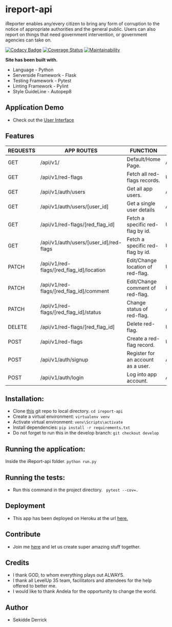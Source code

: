 # ireport-api
iReporter enables any/every citizen to bring any form of corruption to the notice of appropriate authorities and the general public. Users can also report on things that need government intervention, or government agencies can take on.


[![Codacy Badge](https://api.codacy.com/project/badge/Grade/a439c5890cce4f94b3b50e53036c014e)](https://www.codacy.com/app/neelxie/ireport-api?utm_source=github.com&amp;utm_medium=referral&amp;utm_content=neelxie/ireport-api&amp;utm_campaign=Badge_Grade)
[![Coverage Status](https://coveralls.io/repos/github/neelxie/ireport-api/badge.svg?branch=develop)](https://coveralls.io/github/neelxie/ireport-api?branch=develop)
[![Maintainability](https://api.codeclimate.com/v1/badges/aee377f03ebc940278a0/maintainability)](https://codeclimate.com/github/neelxie/ireport-api/maintainability)

<b> Site has been built with.</b>
*   Language - Python
*   Serverside Framework - Flask
*   Testing Framework - Pytest
*   Linting Framework - Pylint
*   Style GuideLine - Autopep8

## Application Demo 

*   Check out the [User Interface](https://neelxie.github.io/iReport/UI/)

## Features

  | REQUESTS | APP ROUTES | FUNCTION | ROLE 
  |----------|------------|----------|-----
  |  GET | /api/v1/ | Default/Home Page. | All
  |  GET | /api/v1/red-flags | Fetch all red-flags records. | User 
  |  GET | /api/v1/auth/users | Get all app users. | Admin
  |  GET | /api/v1/auth/users/[user_id] | Get a single user details | Admin
  |  GET | /api/v1/red-flags/[red_flag_id] | Fetch a specific red-flag by id. | User
  |  GET | /api/v1/auth/users/[user_id]/red-flags | Fetch a specific red-flag by id. | User
  |  PATCH | /api/v1/red-flags/[red_flag_id]/location | Edit/Change location of red-flag. | User
  |  PATCH | /api/v1/red-flags/[red_flag_id]/comment | Edit/Change comment of red-flag. | User
  |  PATCH | /api/v1/red-flags/[red_flag_id]/status | Change status of red-flag. | Admin
  |  DELETE | /api/v1/red-flags/[red_flag_id] | Delete red-flag. | User
  |  POST | /api/v1/red-flags | Create a red-flag record. | User
  |  POST | /api/v1/auth/signup | Register for an account as a user. | All
  |  POST | /api/v1/auth/login | Log into app account. | All

## Installation:

*  Clone [this](https://github.com/neelxie/ireport-api.git) git repo to local directory.
``` cd ireport-api ```
*  Create a virtual environment:
``` virtualenv venv ```
*  Activate virtual environment:
``` venv\Scripts\activate ```
*  Install dependencies:
``` pip install -r requirements.txt ```
*  Do not forget to run this in the develop branch:
``` git checkout develop ```

## Running the application:

Inside the iReport-api folder.
``` python run.py ```

## Running the tests:

*  Run this command in the project directory.
``` pytest --cov=.```

## Deployment

*  This app has been deployed on Heroku at the url [here.](https://ireporta.herokuapp.com/api/v1/)

## Contribute

*  Join me [here](https://github.com/neelxie/ireport-api/tree/develop) and let us create super amazing stuff together.

## Credits

*  I thank GOD, to whom everything plays out ALWAYS.
*  I thank all LevelUp 35 team, facilitators and attendees
   for the help offered to better me.
*  I would like to thank Andela for the opportunity to change the world.

## Author

*  Sekidde Derrick